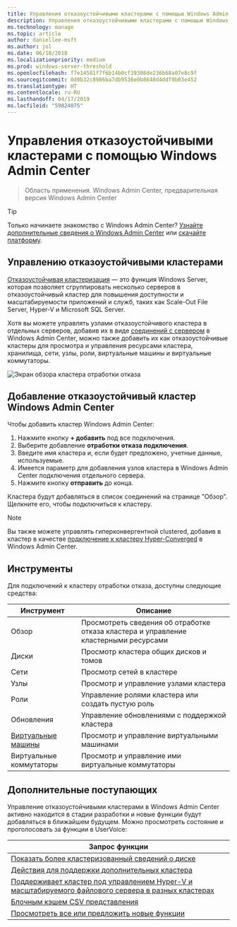 ```yaml
---
title: Управления отказоустойчивыми кластерами с помощью Windows Admin Center
description: Управления отказоустойчивыми кластерами с помощью Windows Admin Center (Гонолулу проекта)
ms.technology: manage
ms.topic: article
author: daniellee-msft
ms.author: jol
ms.date: 06/18/2018
ms.localizationpriority: medium
ms.prod: windows-server-threshold
ms.openlocfilehash: f7e14581f7f6b14b0cf39308de236b68a07e8c9f
ms.sourcegitcommit: 0d0b32c8986ba7db9536e0b8648d4ddf9b03e452
ms.translationtype: HT
ms.contentlocale: ru-RU
ms.lasthandoff: 04/17/2019
ms.locfileid: "59824075"
---
```

# <a name="manage-failover-clusters-with-windows-admin-center"></a>Управления отказоустойчивыми кластерами с помощью Windows Admin Center

>Область применения. Windows Admin Center, предварительная версия Windows Admin Center

> [!Tip]
> Только начинаете знакомство с Windows Admin Center?
> [Узнайте дополнительные сведения о Windows Admin Center](../understand/windows-admin-center.md) или [скачайте платформу](https://aka.ms/windowsadmincenter).

## <a name="managing-failover-clusters"></a>Управлению отказоустойчивыми кластерами
[Отказоустойчивая кластеризация](https://docs.microsoft.com/windows-server/failover-clustering/failover-clustering-overview) — это функция Windows Server, которая позволяет сгруппировать несколько серверов в отказоустойчивый кластер для повышения доступности и масштабируемости приложений и служб, таких как Scale-Out File Server, Hyper-V и Microsoft SQL Server.

Хотя вы можете управлять узлами отказоустойчивого кластера в отдельных серверов, добавив их в виде [соединений с сервером](manage-servers.md) в Windows Admin Center, можно также добавить их как отказоустойчивые кластеры для просмотра и управления ресурсами кластера, хранилища, сети, узлы, роли, виртуальные машины и виртуальные коммутаторы.

![Экран обзора кластера отработки отказа](../media/manage-failover-clusters/fcm-overview.png)

## <a name="adding-a-failover-cluster-to-windows-admin-center"></a>Добавление отказоустойчивый кластер Windows Admin Center
Чтобы добавить кластер Windows Admin Center:

1. Нажмите кнопку **+ добавить** под все подключения.
2. Выберите добавление **отработки отказа подключения**.
3. Введите имя кластера и, если будет предложено, учетные данные, используемые.
4. Имеется параметр для добавления узлов кластера в Windows Admin Center подключения отдельного сервера.
5. Нажмите кнопку **отправить** до конца.

Кластера будут добавляться в список соединений на странице "Обзор". Щелкните его, чтобы подключиться к кластеру.

> [!NOTE]
> Вы также можете управлять гиперконвергентной clustered, добавив в кластер в качестве [подключение к кластеру Hyper-Converged](manage-hyper-converged.md) в Windows Admin Center.

## <a name="tools"></a>Инструменты

Для подключений к кластеру отработки отказа, доступны следующие средства:

| Инструмент | Описание |
| ---- | ----------- |
| Обзор | Просмотреть сведения об отработке отказа кластера и управление кластерными ресурсами |
| Диски | Просмотр кластера общих дисков и томов |
| Сети | Просмотр сетей в кластере |
| Узлы | Просмотр и управление узлами кластера |
| Роли | Управление ролями кластера или создать пустую роль |
| Обновления | Управление обновлениями с поддержкой кластера |
| [Виртуальные машины](manage-virtual-machines.md) | Просмотр и управление виртуальными машинами |
| Виртуальные коммутаторы | Просмотр и управление ими виртуальные коммутаторы |

## <a name="more-coming"></a>Дополнительные поступающих

Управление отказоустойчивыми кластерами в Windows Admin Center активно находится в стадии разработки и новые функции будут добавляться в ближайшем будущем. Можно просмотреть состояние и проголосовать за функции в UserVoice:

|Запрос функции|
|-------|
| [Показать более кластеризованный сведений о диске](https://windowsserver.uservoice.com/forums/295071-management-tools/suggestions/31740424--cluster-more-disk-info-in-failover-cluster-manag) |
| [Действия для поддержки дополнительных кластера](https://windowsserver.uservoice.com/forums/295071-management-tools/suggestions/33558076--fcm-full-csv-management-cycle-in-one-place) |
| [Поддерживает кластер под управлением Hyper-V и масштабируемого файлового сервера в разных кластерах](https://windowsserver.uservoice.com/forums/295071-management-tools/suggestions/31729741--cluster-support-for-converged-architecture) |
| [Блочным кэшем CSV представления](https://windowsserver.uservoice.com/forums/295071-management-tools/suggestions/31669477--cluster-csv-block-cache) |
| [Просмотреть все или предложить новые функции](https://windowsserver.uservoice.com/forums/295071/filters/top?category_id=319162&query=%5Bcluster%5D) |
